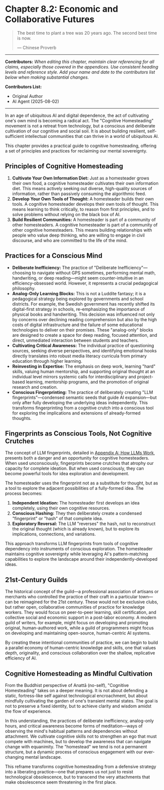 # Chapter 8.2: Economic and Collaborative Futures

> The best time to plant a tree was 20 years ago. The second best time is now.
>
> — Chinese Proverb

---

**Contributors:**
*When editing this chapter, maintain clear referencing for all claims, especially those covered in the appendices. Use consistent heading levels and reference style. Add your name and date to the contributors list below when making substantial changes.*

**Contributors List:**
- Original Author
- AI Agent (2025-08-02)

---

In an age of ubiquitous AI and digital dependence, the act of cultivating one's own mind is becoming a radical act. The "Cognitive Homesteading" movement is not a retreat from technology, but a conscious and deliberate cultivation of our cognitive and social soil. It is about building resilient, self-sufficient intellectual communities that can thrive in a world of ubiquitous AI.

This chapter provides a practical guide to cognitive homesteading, offering a set of principles and practices for reclaiming our mental sovereignty.

## Principles of Cognitive Homesteading

1.  **Cultivate Your Own Information Diet:** Just as a homesteader grows their own food, a cognitive homesteader cultivates their own information diet. This means actively seeking out diverse, high-quality sources of information, rather than passively consuming the algorithmic feed.
2.  **Develop Your Own Tools of Thought:** A homesteader builds their own tools. A cognitive homesteader develops their own tools of thought. This means learning to think critically, to reason from first principles, and to solve problems without relying on the black box of AI.
3.  **Build Resilient Communities:** A homesteader is part of a community of other homesteaders. A cognitive homesteader is part of a community of other cognitive homesteaders. This means building relationships with people who value deep thinking, who are willing to engage in civil discourse, and who are committed to the life of the mind.

## Practices for a Conscious Mind

*   **Deliberate Inefficiency:** The practice of "Deliberate Inefficiency"—choosing to navigate without GPS sometimes, performing mental math, handwriting, or deep reading—might seem counter-intuitive in an efficiency-obsessed world. However, it represents a crucial pedagogical philosophy.
*   **Analog-Only Learning Blocks:** This is not a Luddite fantasy; it is a pedagogical strategy being explored by governments and school districts. For example, the Swedish government has recently shifted its digital-first strategy in schools, re-emphasizing the importance of physical books and handwriting. This decision was influenced not only by concerns over declining reading comprehension but also by the high costs of digital infrastructure and the failure of some educational technologies to deliver on their promises. These "analog-only" blocks are designed to create a space for deep reading, focused attention, and direct, unmediated interaction between students and teachers.
*   **Cultivating Critical Awareness:** The individual practice of questioning sources, seeking diverse perspectives, and identifying emotional hooks directly translates into robust media literacy curricula from primary education through higher learning.
*   **Reinvesting in Expertise:** The emphasis on deep work, learning "hard" skills, valuing human mentorship, and supporting original thought at an individual level mirrors systemic calls for interdisciplinary and project-based learning, mentorship programs, and the promotion of original research and creation.
*   **Conscious Fingerprinting:** The practice of deliberately creating "LLM fingerprints"—condensed semantic seeds that guide AI expansion—but only after fully developing the underlying ideas independently. This transforms fingerprinting from a cognitive crutch into a conscious tool for exploring the implications and extensions of already-formed thoughts.

## Fingerprints as Conscious Tools, Not Cognitive Crutches

The concept of LLM fingerprints, detailed in [Appendix A: How LLMs Work](/c.Appendices/11.01-Appendix-A-How-LLMs-Work.md), presents both a danger and an opportunity for cognitive homesteaders. When used unconsciously, fingerprints become crutches that atrophy our capacity for complete ideation. But when used consciously, they can become powerful tools for idea exploration and development.

The homesteader uses the fingerprint not as a substitute for thought, but as a tool to explore the adjacent possibilities of a fully-formed idea. The process becomes:

1.  **Independent Ideation:** The homesteader first develops an idea completely, using their own cognitive resources.
2.  **Conscious Hashing:** They then deliberately create a condensed "fingerprint" or "hash" of that complete idea.
3.  **Exploratory Reversal:** The LLM "reverses" the hash, not to reconstruct the original thought (which is already known), but to explore its implications, connections, and variations.

This approach transforms LLM fingerprints from tools of cognitive dependency into instruments of conscious exploration. The homesteader maintains cognitive sovereignty while leveraging AI's pattern-matching capabilities to explore the landscape around their independently-developed ideas.

## 21st-Century Guilds

The historical concept of the guild—a professional association of artisans or merchants who controlled the practice of their craft in a particular town—can be reimagined for the 21st century. These would not be exclusive clubs, but rather open, collaborative communities of practice for knowledge workers. They would focus on peer-to-peer learning, skill certification, and collective social and economic support in a post-labor economy. A modern guild of writers, for example, might focus on developing and promoting original, human-authored work, while a guild of programmers might focus on developing and maintaining open-source, human-centric AI systems.

By creating these intentional communities of practice, we can begin to build a parallel economy of human-centric knowledge and skills, one that values depth, originality, and conscious collaboration over the shallow, replicative efficiency of AI.

## Cognitive Homesteading as Mindful Cultivation

From the Buddhist perspective of Anattā (no-self), "Cognitive Homesteading" takes on a deeper meaning. It is not about defending a static, fortress-like self against technological encroachment, but about mindfully cultivating the garden of one's transient mental states. The goal is not to preserve a fixed identity, but to achieve clarity and wisdom amidst the flow of experience.

In this understanding, the practices of deliberate inefficiency, analog-only hours, and critical awareness become forms of meditation—ways of observing the mind's habitual patterns and dependencies without attachment. We cultivate cognitive skills not to strengthen an ego that must compete with machines, but to develop the awareness that can navigate change with equanimity. The "homestead" we tend is not a permanent structure, but a dynamic process of conscious engagement with our ever-changing mental landscape.

This reframe transforms cognitive homesteading from a defensive strategy into a liberating practice—one that prepares us not just to resist technological obsolescence, but to transcend the very attachments that make obsolescence seem threatening in the first place.
